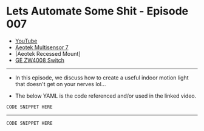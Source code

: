 # Lets Automate Some Shit - Episode 007
- [YouTube]()
- [Aeotek Multisensor 7](https://a.co/d/6V9IPDd)
- [Aeotek Recessed Mount]
- [GE ZW4008 Switch](https://a.co/d/5Yiq4n8)
___

- In this episode, we discuss how to create a useful indoor motion light that doesn't get on your nerves lol...

- The below YAML is the code referenced and/or used in the linked video.


```
CODE SNIPPET HERE
```

---

```
CODE SNIPPET HERE
```
